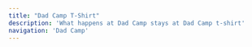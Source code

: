 ```yaml
---
title: "Dad Camp T-Shirt"
description: 'What happens at Dad Camp stays at Dad Camp t-shirt'
navigation: 'Dad Camp'
---
```


